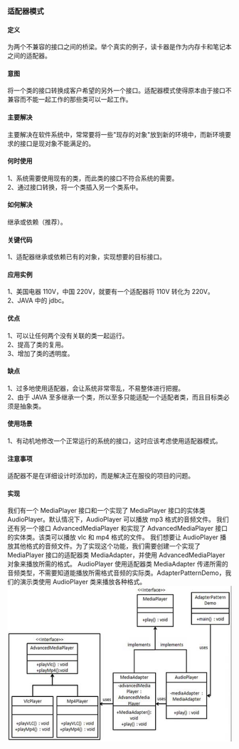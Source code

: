 ### 适配器模式

#### 定义
为两个不兼容的接口之间的桥梁。举个真实的例子，读卡器是作为内存卡和笔记本之间的适配器。    

#### 意图          
将一个类的接口转换成客户希望的另外一个接口。适配器模式使得原本由于接口不兼容而不能一起工作的那些类可以一起工作。

#### 主要解决   
主要解决在软件系统中，常常要将一些"现存的对象"放到新的环境中，而新环境要求的接口是现对象不能满足的。

####  何时使用      
1、系统需要使用现有的类，而此类的接口不符合系统的需要。  
2、通过接口转换，将一个类插入另一个类系中。       

#### 如何解决       
继承或依赖（推荐）。

#### 关键代码
1、适配器继承或依赖已有的对象，实现想要的目标接口。       

#### 应用实例      
1、美国电器 110V，中国 220V，就要有一个适配器将 110V 转化为 220V。         
2、JAVA 中的 jdbc。                 

#### 优点         
1、可以让任何两个没有关联的类一起运行。         
2、提高了类的复用。  
3、增加了类的透明度。     

#### 缺点     
1、过多地使用适配器，会让系统非常零乱，不易整体进行把握。     
2、由于 JAVA 至多继承一个类，所以至多只能适配一个适配者类，而且目标类必须是抽象类。       

#### 使用场景      
1、有动机地修改一个正常运行的系统的接口，这时应该考虑使用适配器模式。       

#### 注意事项       
适配器不是在详细设计时添加的，而是解决正在服役的项目的问题。

#### 实现     
我们有一个 MediaPlayer 接口和一个实现了 MediaPlayer 接口的实体类 AudioPlayer。默认情况下，AudioPlayer 可以播放 mp3 格式的音频文件。
我们还有另一个接口 AdvancedMediaPlayer 和实现了 AdvancedMediaPlayer 接口的实体类。该类可以播放 vlc 和 mp4 格式的文件。
我们想要让 AudioPlayer 播放其他格式的音频文件。为了实现这个功能，我们需要创建一个实现了 MediaPlayer 接口的适配器类 MediaAdapter，并使用 AdvancedMediaPlayer 对象来播放所需的格式。
AudioPlayer 使用适配器类 MediaAdapter 传递所需的音频类型，不需要知道能播放所需格式音频的实际类。AdapterPatternDemo，我们的演示类使用 AudioPlayer 类来播放各种格式。      
![Alt text](./images/adapter_pattern.jpg)